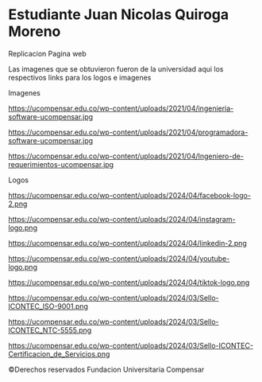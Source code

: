 # Estudiante Juan Nicolas Quiroga Moreno
Replicacion Pagina web


Las imagenes que se obtuvieron fueron de la universidad aqui los respectivos links para los logos e imagenes


Imagenes


https://ucompensar.edu.co/wp-content/uploads/2021/04/ingenieria-software-ucompensar.jpg


https://ucompensar.edu.co/wp-content/uploads/2021/04/programadora-software-ucompensar.jpg


https://ucompensar.edu.co/wp-content/uploads/2021/04/Ingeniero-de-requerimientos-ucompensar.jpg


Logos


https://ucompensar.edu.co/wp-content/uploads/2024/04/facebook-logo-2.png


https://ucompensar.edu.co/wp-content/uploads/2024/04/instagram-logo.png


https://ucompensar.edu.co/wp-content/uploads/2024/04/linkedin-2.png


https://ucompensar.edu.co/wp-content/uploads/2024/04/youtube-logo.png


https://ucompensar.edu.co/wp-content/uploads/2024/04/tiktok-logo.png


https://ucompensar.edu.co/wp-content/uploads/2024/03/Sello-ICONTEC_ISO-9001.png


https://ucompensar.edu.co/wp-content/uploads/2024/03/Sello-ICONTEC_NTC-5555.png


https://ucompensar.edu.co/wp-content/uploads/2024/03/Sello-ICONTEC-Certificacion_de_Servicios.png


©Derechos reservados Fundacion Universitaria Compensar

